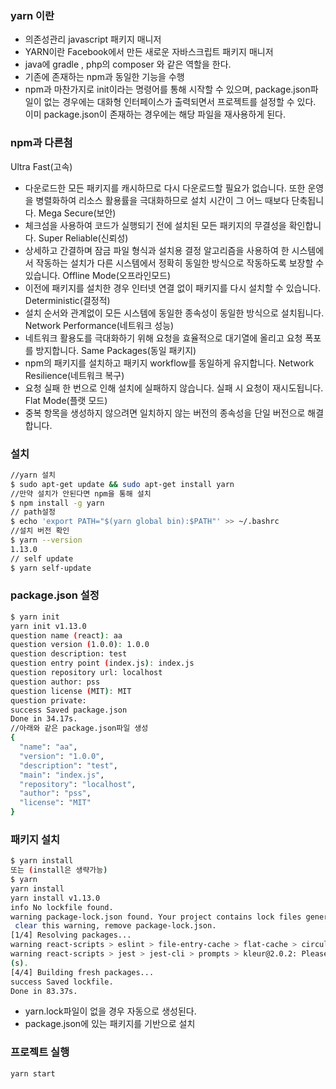 ### yarn 이란
- 의존성관리 javascript 패키지 매니저
- YARN이란 Facebook에서 만든 새로운 자바스크립트 패키지 매니저
- java에 gradle , php의 composer 와 같은 역할을 한다.
- 기존에 존재하는 npm과 동일한 기능을 수행
- npm과 마찬가지로 init이라는 명령어를 통해 시작할 수 있으며, package.json파일이 없는 경우에는 대화형 인터페이스가 출력되면서 프로젝트를 설정할 수 있다. 이미 package.json이 존재하는 경우에는 해당 파일을 재사용하게 된다.

### npm과 다른첨
Ultra Fast(고속)
- 다운로드한 모든 패키지를 캐시하므로 다시 다운로드할 필요가 없습니다. 또한 운영을 병렬화하여 리소스 활용률을 극대화하므로 설치 시간이 그 어느 때보다 단축됩니다.
Mega Secure(보안)
- 체크섬을 사용하여 코드가 실행되기 전에 설치된 모든 패키지의 무결성을 확인합니다.
Super Reliable(신뢰성)
- 상세하고 간결하며 잠금 파일 형식과 설치용 결정 알고리즘을 사용하여 한 시스템에서 작동하는 설치가 다른 시스템에서 정확히 동일한 방식으로 작동하도록 보장할 수 있습니다.
Offline Mode(오프라인모드)
- 이전에 패키지를 설치한 경우 인터넷 연결 없이 패키지를 다시 설치할 수 있습니다.
Deterministic(결정적)
- 설치 순서와 관계없이 모든 시스템에 동일한 종속성이 동일한 방식으로 설치됩니다.
Network Performance(네트워크 성능)
- 네트워크 활용도를 극대화하기 위해 요청을 효율적으로 대기열에 올리고 요청 폭포를 방지합니다.
Same Packages(동일 패키지)
- npm의 패키지를 설치하고 패키지 workflow를 동일하게 유지합니다.
Network Resilience(네트워크 복구)
- 요청 실패 한 번으로 인해 설치에 실패하지 않습니다. 실패 시 요청이 재시도됩니다.
Flat Mode(플랫 모드)
- 중복 항목을 생성하지 않으려면 일치하지 않는 버전의 종속성을 단일 버전으로 해결합니다.

### 설치
~~~ bash
//yarn 설치
$ sudo apt-get update && sudo apt-get install yarn
//만약 설치가 안된다면 npm을 통해 설치
$ npm install -g yarn
// path설정
$ echo 'export PATH="$(yarn global bin):$PATH"' >> ~/.bashrc
//설치 버전 확인
$ yarn --version
1.13.0
// self update 
$ yarn self-update
~~~


### package.json 설정
~~~ bash
$ yarn init
yarn init v1.13.0
question name (react): aa
question version (1.0.0): 1.0.0
question description: test
question entry point (index.js): index.js
question repository url: localhost
question author: pss
question license (MIT): MIT
question private:
success Saved package.json
Done in 34.17s.
//아래와 같은 package.json파일 생성
{
  "name": "aa",
  "version": "1.0.0",
  "description": "test",
  "main": "index.js",
  "repository": "localhost",
  "author": "pss",
  "license": "MIT"
}
~~~

### 패키지 설치
~~~ bash
$ yarn install 
또는 (install은 생략가능)
$ yarn
yarn install
yarn install v1.13.0
info No lockfile found.
warning package-lock.json found. Your project contains lock files generated by tools other than Yarn. It is advised not to mix package managers in order to avoid resolution inconsistencies caused by unsynchronized lock files. To
 clear this warning, remove package-lock.json.
[1/4] Resolving packages...
warning react-scripts > eslint > file-entry-cache > flat-cache > circular-json@0.3.3: CircularJSON is in maintenance only, flatted is its successor.
warning react-scripts > jest > jest-cli > prompts > kleur@2.0.2: Please upgrade to kleur@3 or migrate to 'ansi-colors' if you prefer the old syntax. Visit <https://github.com/lukeed/kleur/releases/tag/v3.0.0\> for migration path
(s).
[4/4] Building fresh packages...
success Saved lockfile.
Done in 83.37s.
~~~
- yarn.lock파일이 없을 경우 자동으로 생성된다.
- package.json에 있는 패키지를 기반으로 설치

### 프로젝트 실행
~~~ bash
yarn start
~~~